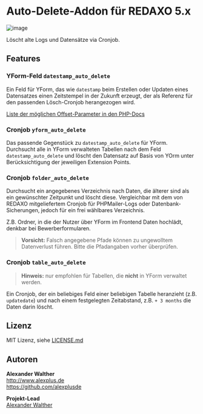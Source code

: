 
# Auto-Delete-Addon für REDAXO 5.x

![image](https://user-images.githubusercontent.com/3855487/152675689-328899a4-90d6-41da-bef4-78d1c8e7f8c5.png)

Löscht alte Logs und Datensätze via Cronjob.

## Features

### YForm-Feld `datestamp_auto_delete`

Ein Feld für YForm, das wie `datestamp` beim Erstellen oder Updaten eines Datensatzes einen Zeitstempel in der Zukunft erzeugt, der als Referenz für den passenden Lösch-Cronjob herangezogen wird.

[Liste der möglichen Offset-Parameter in den PHP-Docs](https://www.php.net/manual/de/function.strtotime.php)

### Cronjob `yform_auto_delete`

Das passende Gegenstück zu `datestamp_auto_delete` für YForm. Durchsucht alle in YForm verwalteten Tabellen nach dem Feld `datestamp_auto_delete` und löscht den Datensatz auf Basis von YOrm unter Berücksichtigung der jeweiligen Extension Points.

### Cronjob `folder_auto_delete` 

Durchsucht ein angegebenes Verzeichnis nach Daten, die älterer sind als ein gewünschter Zeitpunkt und löscht diese. Vergleichbar mit dem von REDAXO mitgeliefertem Cronjob für PHPMailer-Logs oder Datenbank-Sicherungen, jedoch für ein frei wählbares Verzeichnis. 

Z.B. Ordner, in die der Nutzer über YForm im Frontend Daten hochlädt, denkbar bei Bewerberformularen.

> **Vorsicht:** Falsch angegebene Pfade können zu ungewolltem Datenverlust führen. Bitte die Pfadangaben vorher überprüfen.

### Cronjob `table_auto_delete`

> **Hinweis:** nur empfohlen für Tabellen, die **nicht** in YForm verwaltet werden.

Ein Cronjob, der ein beliebiges Feld einer beliebigen Tabelle heranzieht (z.B. `updatedate`) und nach einem festgelegten Zeitabstand, z.B. `+ 3 months` die Daten darin löscht.

## Lizenz

MIT Lizenz, siehe [LICENSE.md](https://github.com/alexplusde/auto_delete/blob/master/LICENSE.md)  

## Autoren

**Alexander Walther**  
<http://www.alexplus.de>  
<https://github.com/alexplusde>  

**Projekt-Lead**  
[Alexander Walther](https://github.com/alexplusde)
